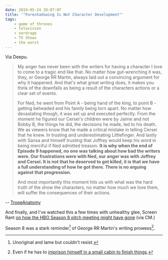 ```yaml
---
date: 2019-05-24 20:07:07
title: '"Foreshadowing Is Not Character Development"'
tags:
    - game of thrones
    - television
    - nerdrage
    - TV Shows
    - the worst
---
```


Via Deepu.

> My anger has never been with the writers for having a character I love to come to a tragic end like that. No matter how gut-wrenching it was, they, or George RR Martin, always laid out a convincing argument for why it happened. And that's what great writing does, it makes you think of the downfalls as being a result of the characters actions or a clear set of events.
>
> For Ned, he went from Point A - being hand of the king, to point B - getting beheaded and his family being torn apart. No matter how devastating though, it was set up and executed perfectly. From the moment he figured our Cersei's children were by Jaime and not Bobby B, the things he did, the decisions he made, led to his death. We as viewers know that he made a critical mistake in telling Cersei that he knew. In trusting and underestimating Littlefinger. And lastly with Sansa and himself trusting that Joffrey would keep his word in being merciful if Ned admitted treason. **It is why when the end of Episode 9 happened, no one was talking about how bad the writers were. Our frustrations were with Ned, our anger was with Joffrey and Cersei. It is not that he deserved to get killed, it is that we have a full understanding of how he got there. There is no arguing against that progression.**
>
> And most importantly this moment hits us with what was the hard truth of the show the characters, no matter how much we love them, will suffer the consequences of their actions.

-- [TropeAnatomy](https://www.youtube.com/watch?v=2mlNyqhnc1M)

And finally, and I've watched this a few times with unhealthy glee, Screen Rant [on how the HBO Season 8 pitch meeting might have gone](https://www.youtube.com/watch?v=jAhKOV3nImQ) (via CM.)

Season 8 was a stark reminder[^stark_reminder] of George RR Martin's writing prowess[^martin_got_s8].

[^martin_got_s8]: Even if he has to [imprison himself in a small cabin to finish things](https://io9.gizmodo.com/george-r-r-martin-just-set-a-very-peculiar-winds-of-wi-1834953464).
[^stark_reminder]: Unoriginal and lame but couldn't resist.
